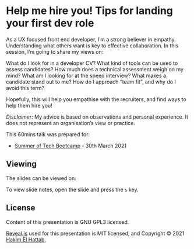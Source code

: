 # Help me hire you! Tips for landing your first dev role

As a UX focused front end developer, I’m a strong believer in empathy. Understanding what others want is key to effective collaboration. In this session, I’m going to share my views on:

What do I look for in a developer CV?
What kind of tools can be used to assess candidates?
How much does a technical assessment weigh on my mind?
What am I looking for at the speed interview?
What makes a candidate stand out to me?
How do I approach “team fit”, and why do I avoid this term?

Hopefully, this will help you empathise with the recruiters, and find ways to help them hire you!

_Disclaimer_: My advice is based on observations and personal experience. It does not represent an organisation’s view or practice.

This 60mins talk was prepared for:
- [Summer of Tech Bootcamp](https://summeroftech.co.nz/) - 30th March 2021

## Viewing

The slides can be viewed on:


To view slide notes, open the slide and press the `s` key.

## License

Content of this presentation is GNU GPL3 licensed.

[Reveal.js](https://github.com/hakimel/reveal.js) used for this presentation is MIT licensed, and Copyright &copy; 2021 [Hakim El Hattab](http://hakim.se), 
